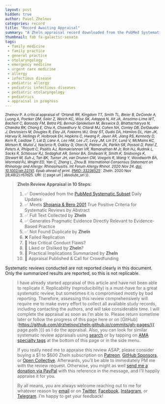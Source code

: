 ```yaml
---
layout: post
hidden: true
author: Pavel Zhelnov
categories: record
title: "Record Awaiting Appraisal"
summary: "A Zheln appraisal record downloaded from the PubMed Systematic Subset daily updates."
thumbnail: fab fa-galactic-senate
tags:
 - family medicine
 - family practice
 - general practice
 - otolaryngology
 - emergency medicine
 - urgent care medicine
 - allergy
 - infectious disease
 - pediatric allergy
 - pediatric infectious diseases
 - pediatric otolaryngology
 - pediatrics
 - appraisal in progress
---
```


<small id="citation">Zhelnov P. A critical appraisal of _‘Orlandi RR, Kingdom TT, Smith TL, Bleier B, DeConde A, Luong A, Poetker DM, Soler Z, Welch KC, Wise SK, Adappa N, Alt JA, Anselmo-Lima WT, Bachert C, Baroody FM, Batra PS, Bernal-Sprekelsen M, Beswick D, Bhattacharyya N, Chandra RK, Chang E, Chiu A, Chowdhury N, Citardi MJ, Cohen NA, Conley DB, DelGaudio J, Desrosiers M, Douglas R, Eloy JA, Fokkens WJ, Gray ST, Gudis DA, Hamilos DL, Han JK, Harvey R, Hellings P, Holbrook EH, Hopkins C, Hwang P, Javer AR, Jiang RS, Kennedy D, Kern R, Laidlaw T, Lal D, Lane A, Lee HM, Lee JT, Levy JM, Lin SY, Lund V, McMains KC, Metson R, Mullol J, Naclerio R, Oakley G, Otori N, Palmer JN, Parikh SR, Passali D, Patel Z, Peters A, Philpott C, Psaltis AJ, Ramakrishnan VR, Ramanathan M Jr, Roh HJ, Rudmik L, Sacks R, Schlosser RJ, Sedaghat AR, Senior BA, Sindwani R, Smith K, Snidvongs K, Stewart M, Suh J, Tan BK, Turner JH, van Drunen CM, Voegels R, Wang Y, Woodworth BA, Wormald PJ, Wright ED, Yan C, Zhang L, Zhou B. International Consensus Statement on Rhinology and Allergy: Rhinosinusitis. Int Forum Allergy Rhinol. 2020 Nov 24. [doi: 10.1002/alr.22741](https://doi.org/10.1002/alr.22741). Epub ahead of print. [PMID: 33236525](https://pubmed.gov/33236525)’._ Zheln. 2020 Nov 28;48(2):r67d25. URI: {{ page.url | absolute_url }}.</small>

> **Zheln Review Appraisal in 10 Steps:**
>
> 1. ✅ Downloaded from the [PubMed Systematic Subset](https://github.com/p1m-ortho/qs-global-ortho-search-queries/blob/global-sr-query/README.md) Daily Updates
> 2. ✅ Meets [Shojania & Bero 2001](https://www.researchgate.net/publication/11820967_Taking_Advantage_of_the_Explosion_of_Systematic_Reviews_An_Efficient_MEDLINE_Search_Strategy) True Positive Criteria for Systematic Reviews by Abstract
> 3. ✅ Full Text Collected by **Zheln**
> 4. ✅ Generates Pragmatic Evidence Directly Relevant to Evidence-Based Practice
> 5. ✅ Not Found Duplicate by **Zheln**
> 6. ❌ Failed Replication
> 7. 🔄 Has Critical Conduct Flaws?
> 8. 🔄 Liked or Disliked by **Zheln**?
> 9. 🔄 Practical Implications Summarized by **Zheln**
> 10. 🔄 Appraisal Published & Call for Crowdfunding

Systematic reviews conducted are not reported clearly in this document. Only the summarized results are reported, so this is not replicable.

> I have already started appraisal of this article and have not been able to replicate it. Replicability (reproducibility) is a must-have for a great systematic review, but sometimes it is compromised mostly by bad reporting. Therefore, assessing this review comprehensively will require me to make every effort to collect all available study records, including contacting the authors, and will take considerable time. I will complete the appraisal as soon as I’m able to. Please return sometime later or follow the progress of this page here or on [GitHub](https://github.com/drzhelnov/zheln.github.io/commits/gh-pages/{{ page.path }}) as I do the appraisal. Also, you can look for similar systematic review appraisals using [search](/search/) or by tapping on [AMA specialty tags](/browse/) at the bottom of this page or in the side menu.
>
> If you really need me to appraise this review ASAP, please consider buying a $1 to $600 Zheln subscription on [Patreon](https://patreon.com/zheln), [GitHub Sponsors](https://github.com/sponsors/drzhelnov), or [Open Collective](https://opencollective.com/zheln). Afterwards, you’ll be able to immediately PM me with the review request. Otherwise, you might as well [send me a donation via PayPal](https://paypal.me/pjelnov) with this reference in the message, and I’ll happily appraise it for you.
>
> By all means, you are always welcome reaching out to me for whatever reason by [email](mailto:pavel@zheln.com) or on [Twitter](https://twitter.com/drzhelnov), [Facebook](https://facebook.com/drzhelnov), [Instagram](https://instagram.com/igzheln), or [Telegram](https://t.me/drzhelnov). I’m happy to get your feedback!
